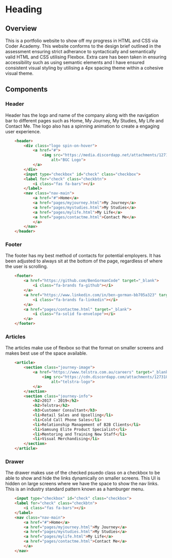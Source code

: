 # Heading
## Overview
This is a portfolio website to show off my progress in HTML and CSS via Coder Academy. This website conforms to the design brief outlined in the assessment ensuring strict adherance to syntactically and semantically valid HTML and CSS utilising Flexbox. Extra care has been taken in ensuring accessibility such as using semantic elements and I have ensured consistent visual styling by utilising a 4px spacing theme within a cohesive visual theme.  

## Components

### Header
Header has the logo and name of the company along with the navigation bar to different pages such as Home, My Journey, My Studies, My Life and Contact Me. The logo also has a spinning animation to create a engaging user experience. 

```html
    <header>
        <div class="logo spin-on-hover">
            <a href="#">
                <img src="https://media.discordapp.net/attachments/1271030796857249845/1271030871260139560/bgc-logo-transparent.png?ex=66bd1b7e&is=66bbc9fe&hm=daa1100b5ff436fe4c17e29bc93ed350730c3777c5e3c4ffc0250e33f99c83a1&=&format=webp&quality=lossless&width=437&height=437"
                    alt="BGC Logo">
            </a>
        </div>
        <input type="checkbox" id="check" class="checkbox">
        <label for="check" class="checkbtn">
            <i class="fas fa-bars"></i>
        </label>
        <nav class="nav-main">
            <a href="#">Home</a>
            <a href="pages/myjourney.html">My Journey</a>
            <a href="pages/mystudies.html">My Studies</a>
            <a href="pages/mylife.html">My Life</a>
            <a href="pages/contactme.html">Contact Me</a>
            </a>
        </nav>
    </header>
```

### Footer
The footer has my best method of contacts for potential employers. It has been adjusted to always sit at the bottom of the page, regardless of where the user is scrolling. 

```HTML
    <footer>
        <a href="https://github.com/BenGormanCode" target="_blank">
            <i class="fa-brands fa-github"></i>
        </a>
        <a href="https://www.linkedin.com/in/ben-gorman-bb705a323" target="_blank">
            <i class="fa-brands fa-linkedin"></i>
        </a>
        <a href="pages/contactme.html" target="_blank">
            <i class="fa-solid fa-envelope"></i>
        </a>
    </footer>
```

### Articles
The articles make use of flexbox so that the format on smaller screens and makes best use of the space available. 
```html
    <article>
        <section class="journey-image">
            <a href="https://www.telstra.com.au/careers" target="_blank">
                <img src="https://cdn.discordapp.com/attachments/1273189259481710644/1273189495155724431/images.png?ex=66bdb59e&is=66bc641e&hm=ddce1995de3a03fcae555faa8a1bfa388e41ed2b7fab8214dcaa10c285429809&"
                    alt="telstra-logo">
            </a>
        </section>
        <section class="journey-info">
            <h2>2017 - 2019</h2>
            <h2>Telstra</h2>
            <h3>Customer Consultant</h3>
            <li>Retail Sales and Upselling</li>
            <li>Cold Call Phone Sales</li>
            <li>Relationship Management of B2B Clients</li>
            <li>Samsung Elite Product Specialist</li>
            <li>Mentoring and Training New Staff</li>
            <li>Visual Merchandising</li>
        </section>
    </article>
```

### Drawer
The drawer makes use of the checked psuedo class on a checkbox to be able to show and hide the links dynamically on smaller screens. This UI is hidden on large screens where we have the space to show the nav links. This is an industry standard pattern known as a hamburger menu. 

```html
    <input type="checkbox" id="check" class="checkbox">
    <label for="check" class="checkbtn">
        <i class="fas fa-bars"></i>
    </label>
    <nav class="nav-main">
        <a href="#">Home</a>
        <a href="pages/myjourney.html">My Journey</a>
        <a href="pages/mystudies.html">My Studies</a>
        <a href="pages/mylife.html">My Life</a>
        <a href="pages/contactme.html">Contact Me</a>
        </a>
    </nav>
```


